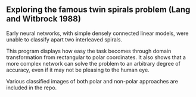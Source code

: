 ## Exploring the famous twin spirals problem (Lang and Witbrock 1988)

Early neural networks, with simple densely connected linear models, were unable to classify apart two interleaved spirals.

This program displays how easy the task becomes through domain transformation from rectangular to polar coordinates. It also shows that a more complex network can solve the problem to an arbitrary degree of accuracy, even if it may not be pleasing to the human eye. 

Various classified images of both polar and non-polar approaches are included in the repo.